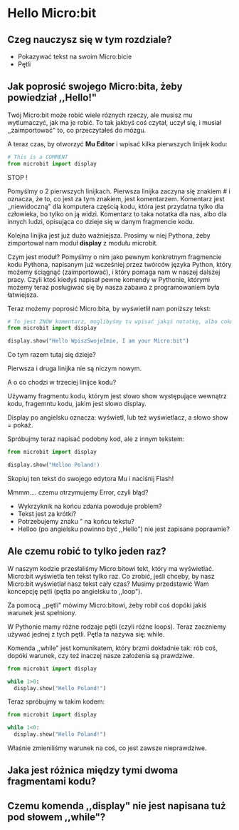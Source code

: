 # Hello Micro:bit

## Czeg nauczysz się w tym rozdziale?

* Pokazywać tekst na swoim Micro:bicie
* Pętli

## Jak poprosić swojego Micro:bita, żeby powiedział ,,Hello!"

Twój Micro:bit może robić wiele róznych rzeczy, ale musisz mu wytlumaczyć, jak ma je robić. To tak jakbyś coś czytał, uczył się, i musiał ,,zaimportować" to, co przeczytałeś do mózgu.

A teraz czas, by otworzyć **Mu Editor** i wpisać kilka pierwszych linijek kodu:

```python
# This is a COMMENT
from microbit import display
```

STOP !

Pomyślmy o 2 pierwszych linijkach. Pierwsza linijka zaczyna się znakiem # i oznacza, że to, co jest za tym znakiem, jest komentarzem. Komentarz jest ,,niewidoczną" dla komputera częścią kodu, która jest przydatna tylko dla człowieka, bo tylko on ją widzi. Komentarz to taka notatka dla nas, albo dla innych ludzi, opisująca co dzieje się w danym fragmencie kodu.

Kolejna linijka jest już dużo ważniejsza. Prosimy w niej Pythona, żeby zimportował nam moduł __display__ z modułu microbit.

Czym jest moduł? Pomyślmy o nim jako pewnym konkretnym fragmencie kodu Pythona, napisanym już wcześniej przez twórców języka Python, który możemy ściągnąć (zaimportować), i który pomaga nam w naszej dalszej pracy. Czyli ktoś kiedyś napisał pewne komendy w Pythonie, którymi możemy teraz posługiwać się by nasza zabawa z programowaniem była łatwiejsza.

Teraz możemy poprosić Micro:bita, by wyświetlił nam poniższy tekst:

```python
# To jest ZNÓW komentarz, moglibyśmy tu wpisać jakąś notatkę, albo cokolwiek innego, to widzi tylko człowiek
from microbit import display

display.show("Hello WpiszSwojeImie, I am your Micro:bit")
```

Co tym razem tutaj się dzieje?

Pierwsza i druga linijka nie są niczym nowym.

A o co chodzi w trzeciej linijce kodu?

Używamy fragmentu kodu, którym jest słowo show występujące wewnątrz kodu, fragemntu kodu, jakim jest słowo display.

Display po angielsku oznacza: wyświetl, lub też wyświetlacz, a słowo show = pokaż.

Spróbujmy teraz napisać podobny kod, ale z innym tekstem:

```python
from microbit import display

display.show("Helloo Poland!)
```

Skopiuj ten tekst do swojego edytora Mu i naciśnij Flash!

Mmmm.... czemu otrzymujemy Error, czyli błąd?

* Wykrzyknik na końcu zdania powoduje problem?
* Tekst jest za krótki?
* Potrzebujemy znaku " na końcu tekstu?
* Helloo (po angielsku powinno być ,,Hello") nie jest zapisane poprawnie?

## Ale czemu robić to tylko jeden raz?

W naszym kodzie przesłaliśmy Micro:bitowi tekt, który ma wyświetlać. Micro:bit wyświetla ten tekst tylko raz.
Co zrobić, jeśli chceby, by nasz Micro:bit wyświetlał nasz tekst cały czas? Musimy przedstawić Wam koncepcję pętli (pętla po angielsku to ,,loop").

Za pomocą ,,pętli" mówimy Micro:bitowi, żeby robił coś dopóki jakiś warunek jest spełniony.

W Pythonie mamy różne rodzaje pętli (czyli różne loops). Teraz zaczniemy używać jednej z tych pętli. Pętla ta nazywa się: while.

Komenda ,,while" jest komunikatem, który brzmi dokładnie tak: rób coś, dopóki warunek, czy też inaczej nasze założenia są prawdziwe.

```python
from microbit import display

while 1>0:
  display.show("Hello Poland!")
```

Teraz spróbujmy w takim kodem:

```python
from microbit import display

while 1<0:
  display.show("Hello Poland!")
```

Właśnie zmieniliśmy warunek na coś, co jest zawsze nieprawdziwe.

## Jaka jest różnica między tymi dwoma fragmentami kodu?

## Czemu komenda ,,display" nie jest napisana tuż pod słowem ,,while"?
